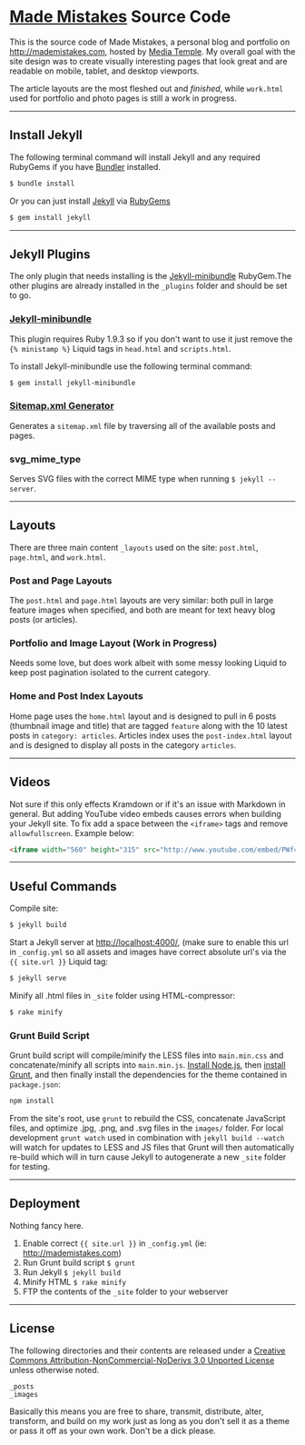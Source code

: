 # [Made Mistakes](http://mademistakes.com) Source Code

This is the source code of Made Mistakes, a personal blog and portfolio on http://mademistakes.com, hosted by 
[Media Temple](http://mediatemple.net/#a_aid=51686252ceb4c). My overall goal with the site design was to create visually interesting pages that look great and are readable on mobile, tablet, and desktop viewports.

The article layouts are the most fleshed out and *finished*, while  `work.html` used for portfolio and photo pages is still a work in progress.

---

## Install Jekyll

The following terminal command will install Jekyll and any required RubyGems if you have [Bundler](http://gembundler.com/) installed.

``` bash
$ bundle install
```

Or you can just install [Jekyll](http://jekyllrb.com/) via [RubyGems](http://rubygems.org/)

``` bash
$ gem install jekyll
```

---

## Jekyll Plugins

The only plugin that needs installing is the [Jekyll-minibundle](https://github.com/tkareine/jekyll-minibundle) RubyGem.The other plugins are already installed in the `_plugins` folder and should be set to go. 

### [Jekyll-minibundle](https://github.com/tkareine/jekyll-minibundle)

This plugin requires Ruby 1.9.3 so if you don't want to use it just remove the `{% ministamp %}` Liquid tags in `head.html` and `scripts.html`.

To install Jekyll-minibundle use the following terminal command:
``` bash
$ gem install jekyll-minibundle
```

### [Sitemap.xml Generator](http://www.kinnetica.com/projects/jekyll-sitemap-generator/)

Generates a `sitemap.xml` file by traversing all of the available posts and pages.

### svg_mime_type

Serves SVG files with the correct MIME type when running `$ jekyll --server`.

---

## Layouts

There are three main content `_layouts` used on the site: `post.html`, `page.html`, and `work.html`.

### Post and Page Layouts

The `post.html` and `page.html` layouts are very similar: both pull in large feature images when specified, and both are meant for text heavy blog posts (or articles).

### Portfolio and Image Layout (Work in Progress)

Needs some love, but does work albeit with some messy looking Liquid to keep post pagination isolated to the current category.

### Home and Post Index Layouts

Home page uses the `home.html` layout and is designed to pull in 6 posts (thumbnail image and title) that are tagged `feature` along with the 10 latest posts in `category: articles`. Articles index uses the `post-index.html` layout and is designed to display all posts in the category `articles`.

---

## Videos

Not sure if this only effects Kramdown or if it's an issue with Markdown in general. But adding YouTube video embeds causes errors when building your Jekyll site. To fix add a space between the `<iframe>` tags and remove `allowfullscreen`. Example below:

``` html
<iframe width="560" height="315" src="http://www.youtube.com/embed/PWf4WUoMXwg" frameborder="0"> </iframe>
```

---

## Useful Commands

Compile site:
``` bash
$ jekyll build
```

Start a Jekyll server at <http://localhost:4000/>, (make sure to enable this url in `_config.yml` so all assets and images have correct absolute url's via the `{{ site.url }}` Liquid tag:
``` bash
$ jekyll serve
```

Minify all .html files in `_site` folder using HTML-compressor:
``` bash
$ rake minify
```

### Grunt Build Script

Grunt build script will compile/minify the LESS files into `main.min.css` and concatenate/minify all scripts into `main.min.js`. [Install Node.js](http://nodejs.org/), then [install Grunt](http://gruntjs.com/getting-started), and then finally install the dependencies for the theme contained in `package.json`:

``` bash
npm install
```

From the site's root, use `grunt` to rebuild the CSS, concatenate JavaScript files, and optimize .jpg, .png, and .svg files in the `images/` folder. For local development `grunt watch` used in combination with `jekyll build --watch` will watch for updates to LESS and JS files that Grunt will then automatically re-build which will in turn cause Jekyll to autogenerate a new `_site` folder for testing.

---

## Deployment

Nothing fancy here.

1. Enable correct `{{ site.url }}` in `_config.yml` (ie: http://mademistakes.com)
2. Run Grunt build script `$ grunt`
3. Run Jekyll `$ jekyll build`
4. Minify HTML `$ rake minify`
5. FTP the contents of the `_site` folder to your webserver

---

## License

The following directories and their contents are released under a [Creative Commons Attribution-NonCommercial-NoDerivs 3.0 Unported License](http://creativecommons.org/licenses/by-nc-nd/3.0/deed.en_US) unless otherwise noted. 

```
_posts
_images
```

Basically this means you are free to share, transmit, distribute, alter, transform, and build on my work just as long as you don't sell it as a theme or pass it off as your own work. Don't be a dick please.